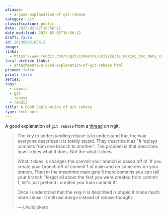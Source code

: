 ```yaml
---
aliases:
  - a-good-explanation-of-git-rebase
category: git
classification: public
date: 2023-02-02T16:56:12
date_modified: 2023-02-02T16:56:12
draft: false
id: 20230202165612
image: 
links:
  - https://www.reddit.com/r/git/comments/10jiyxu/is_making_too_many_commits_bad/
local_archive_links:
  - attachments/a-good-explanation-of-git-rebase.html
pinned: false
print: false
series: 
tags:
  - commit
  - git
  - rebase
  - reddit
title: A Good Explanation of git rebase
type: tech-note
---
```


A good explanation of `git rebase` from a [thread](https://www.reddit.com/r/git/comments/10jiyxu/is_making_too_many_commits_bad/) on r/git.

> The key to understanding rebase is to understand that the way everyone describes it is totally stupid. They describe it as "it replays commits from one branch to another". The problem is that describes how it does what it does. Not the what it does.
> 
> What it does is changes the commit your branch is based off of. If you create your branch off of commit 1 of main and do some dev on your branch. Then in the meantime main gets 5 more commits you can tell your branch "forgot all about the fact you were created from commit 1, let's just pretend I created you from commit 6".
> 
> Once I understood that the way it is described is stupid it made much more sense. (I still use merge instead of rebase though).
> 
> — u/wildjokers